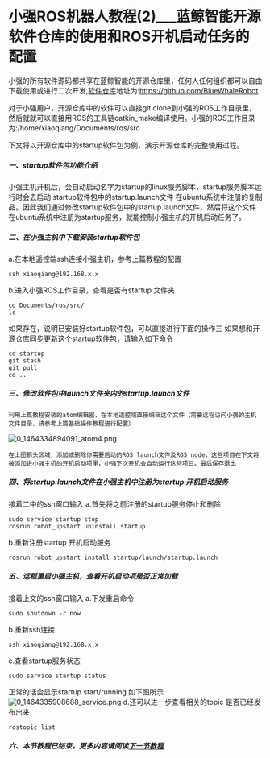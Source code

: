 # 小强ROS机器人教程(2)___蓝鲸智能开源软件仓库的使用和ROS开机启动任务的配置<br>
小强的所有软件源码都共享在蓝鲸智能的开源仓库里，任何人任何组织都可以自由下载使用或进行二次开发,[软件仓库](https://github.com/BlueWhaleRobot)地址为:https://github.com/BlueWhaleRobot

对于小强用户，开源仓库中的软件可以直接git clone到小强的ROS工作目录里，然后就就可以直接用ROS的工具链catkin_make编译使用。小强的ROS工作目录为:/home/xiaoqiang/Documents/ros/src

下文将以开源仓库中的startup软件包为例，演示开源仓库的完整使用过程。
##### 一、startup软件包功能介绍
小强主机开机后，会自动启动名字为startup的linux服务脚本，startup服务脚本运行时会去启动 startup软件包中的startup.launch文件 在ubuntu系统中注册的复制品。因此我们通过修改startup软件包中的startup.launch文件，然后将这个文件在ubuntu系统中注册为startup服务，就能控制小强主机的开机启动任务了。
##### 二、在小强主机中下载安装startup软件包
a.在本地遥控端ssh连接小强主机，参考上篇教程的配置
```
ssh xiaoqiang@192.168.x.x 
```
b.进入小强ROS工作目录，查看是否有startup 文件夹
```
cd Documents/ros/src/
ls
```
如果存在，说明已安装好startup软件包，可以直接进行下面的操作三
如果想和开源仓库同步更新这个startup软件包，请输入如下命令
```
cd startup
git stash
git pull
cd ..
```
##### 三、修改软件包中launch文件夹内的startup.launch文件
```
利用上篇教程安装的atom编辑器，在本地遥控端直接编辑这个文件（需要远程访问小强的主机文件目录，请参考上篇基础操作教程进行配置）
```
![0_1464334894091_atom4.png](http://community.bwbot.org/uploads/files/1464334914208-atom4.png) 
```
在上图箭头区域，添加或删除你需要启动的ROS launch文件及ROS node，这些项目在下文将被添加进小强主机的开机启动项里，小强下次开机会自动运行这些项目。最后保存退出
```
##### 四、将startup.launch文件在小强主机中注册为startup 开机启动服务

接着二中的ssh窗口输入
a.首先将之前注册的startup服务停止和删除
```
sudo service startup stop
rosrun robot_upstart uninstall startup
``` 
b.重新注册startup 开机启动服务
```
rosrun robot_upstart install startup/launch/startup.launch
```
##### 五、远程重启小强主机，查看开机启动项是否正常加载
接着上文的ssh窗口输入
a.下发重启命令
```
sudo shutdown -r now 
```
b.重新ssh连接
```
ssh xiaoqiang@192.168.x.x
```
c.查看startup服务状态
```
sudo service startup status
```
正常的话会显示startup start/running 如下图所示
![0_1464335908688_service.png](http://community.bwbot.org/uploads/files/1464335928763-service.png) 
d.还可以进一步查看相关的topic 是否已经发布出来
```
rostopic list
```
##### 六、本节教程已结束，更多内容请阅读[下一节教程](http://community.bwbot.org/topic/24/%E5%B0%8F%E5%BC%BAros%E6%9C%BA%E5%99%A8%E4%BA%BA%E6%95%99%E7%A8%8B-3-___%E5%9C%A8rviz%E4%B8%AD%E6%98%BE%E7%A4%BA%E5%B0%8F%E5%BC%BA%E6%9C%BA%E5%99%A8%E4%BA%BA%E6%A8%A1%E5%9E%8B)

